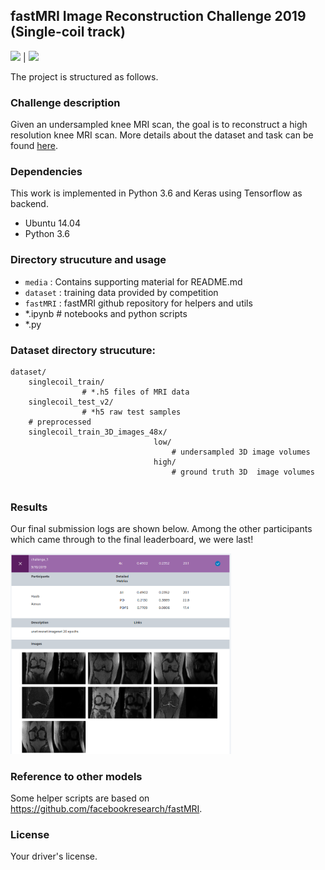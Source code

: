 ## fastMRI Image Reconstruction Challenge 2019 (Single-coil track)

![](media/mri_low.gif) | ![](media/mri_high.gif)

The project is structured as follows.

### Challenge description

Given an undersampled knee MRI scan, the goal is to reconstruct a high resolution knee MRI scan. More details about the dataset and task can be found [here](https://fastmri.org/dataset/). 

### Dependencies
This work is implemented in Python 3.6 and Keras using Tensorflow as backend.

*    Ubuntu 14.04
*    Python 3.6

### Directory strucuture and usage
* `media` : Contains supporting material for README.md
* `dataset` : training data provided by competition
* `fastMRI` : fastMRI github repository for helpers and utils
* *.ipynb # notebooks and python scripts
* *.py

### Dataset directory strucuture:

```
dataset/
    singlecoil_train/
                # *.h5 files of MRI data
    singlecoil_test_v2/
                # *h5 raw test samples
    # preprocessed
    singlecoil_train_3D_images_48x/
                                low/
                                    # undersampled 3D image volumes
                                high/
                                    # ground truth 3D  image volumes
                           
```

### Results

Our final submission logs are shown below. Among the other participants which came through to the final leaderboard, we were last!

<p align="left">
<a href="#"><img src="media/final_result.png" width="70%"></a>
</p>

### Reference to other models

Some helper scripts are based on https://github.com/facebookresearch/fastMRI.

### License

Your driver's license.





